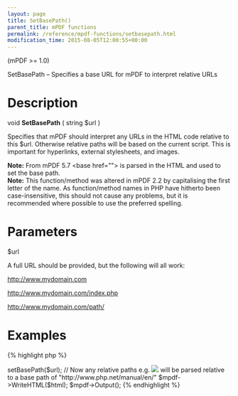 ```yaml
---
layout: page
title: SetBasePath()
parent_title: mPDF functions
permalink: /reference/mpdf-functions/setbasepath.html
modification_time: 2015-08-05T12:00:55+00:00
---
```


(mPDF >= 1.0)

SetBasePath – Specifies a base URL for mPDF to interpret relative URLs

# Description

void **SetBasePath** ( string <span class="parameter">$url</span> )

Specifies that mPDF should interpret any URLs in the HTML code relative to this <span class="parameter">$url</span>. 
Otherwise relative paths will be based on the current script. This is important for hyperlinks, external stylesheets, 
and images.

<div class="alert alert-info" role="alert">
	<strong>Note:</strong> From mPDF 5.7 &lt;base href=""&gt; is parsed in the HTML and used to set the base path.
</div>

<div class="alert alert-info" role="alert">
	<strong>Note:</strong> This function/method was altered in mPDF 2.2 by capitalising the first letter of the name. 
    As function/method names in PHP have hitherto been case-insensitive, this should not cause any problems, but it is 
    recommended where possible to use the preferred spelling.
</div>

# Parameters

<span class="parameter">$url</span>

A full URL should be provided, but the following will all work:

http://www.mydomain.com

http://www.mydomain.com/index.php

http://www.mydomain.com/path/

# Examples

{% highlight php %}
<?php

$mpdf = new \Mpdf\Mpdf();

$url = "http://www.php.net/manual/en/function.iconv.php";

$html = file_get_contents($url);

$mpdf->setBasePath($url);

// Now any relative paths e.g. <img src="../picture.jpg" /> will be parsed relative to a base path of "http://www.php.net/manual/en/"

$mpdf->WriteHTML($html);

$mpdf->Output();
{% endhighlight %}
